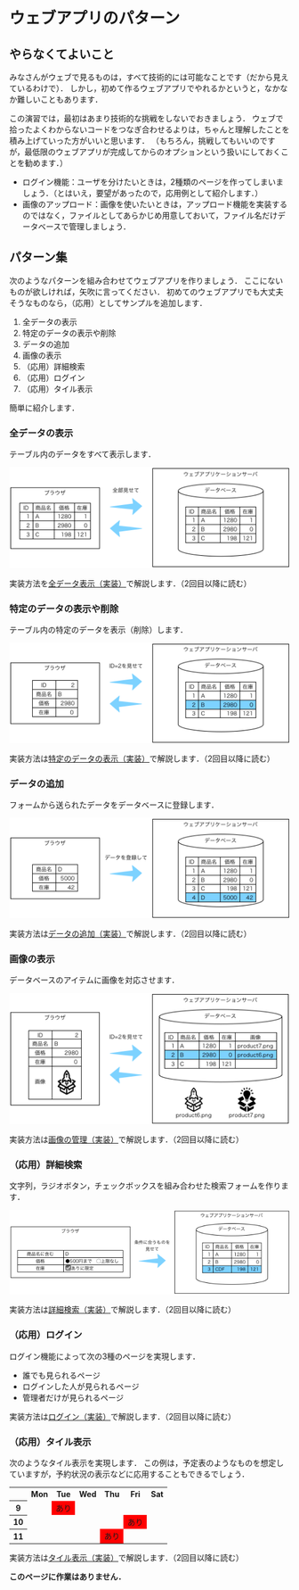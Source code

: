 # ウェブアプリのパターン

## やらなくてよいこと

みなさんがウェブで見るものは，すべて技術的には可能なことです（だから見えているわけで）．
しかし，初めて作るウェブアプリでやれるかというと，なかなか難しいこともあります．

この演習では，最初はあまり技術的な挑戦をしないでおきましょう．
ウェブで拾ったよくわからないコードをつなぎ合わせるよりは，ちゃんと理解したことを積み上げていった方がいいと思います．
（もちろん，挑戦してもいいのですが，最低限のウェブアプリが完成してからのオプションという扱いにしておくことを勧めます．）

* ログイン機能：ユーザを分けたいときは，2種類のページを作ってしまいましょう．（とはいえ，要望があったので，応用例として紹介します．）
* 画像のアップロード：画像を使いたいときは，アップロード機能を実装するのではなく，ファイルとしてあらかじめ用意しておいて，ファイル名だけデータベースで管理しましょう．

## パターン集

次のようなパターンを組み合わせてウェブアプリを作りましょう．
ここにないものが欲しければ，矢吹に言ってください．
初めてのウェブアプリでも大丈夫そうなものなら，（応用）としてサンプルを追加します．

1. 全データの表示
1. 特定のデータの表示や削除
1. データの追加
1. 画像の表示
1. （応用）詳細検索
1. （応用）ログイン
1. （応用）タイル表示

簡単に紹介します．

### 全データの表示

テーブル内のデータをすべて表示します．

![](show-all/pattern-show-all.png)

実装方法を[全データ表示（実装）](show-all/)で解説します．（2回目以降に読む）

### 特定のデータの表示や削除

テーブル内の特定のデータを表示（削除）します．

![](id/pattern-id.png)

実装方法は[特定のデータの表示（実装）](id/)で解説します．（2回目以降に読む）

### データの追加

フォームから送られたデータをデータベースに登録します．

![](post/pattern-post.png)

実装方法は[データの追加（実装）](post/)で解説します．（2回目以降に読む）

### 画像の表示

データベースのアイテムに画像を対応させます．

![](images/pattern-images.png)

実装方法は[画像の管理（実装）](images/)で解説します．（2回目以降に読む）

### （応用）詳細検索

文字列，ラジオボタン，チェックボックスを組み合わせた検索フォームを作ります．

![](detail/pattern-detail.png)

実装方法は[詳細検索（実装）](detail/)で解説します．（2回目以降に読む）

### （応用）ログイン

ログイン機能によって次の3種のページを実現します．

* 誰でも見られるページ
* ログインした人が見られるページ
* 管理者だけが見られるページ

実装方法は[ログイン（実装）](login/)で解説します．（2回目以降に読む）

### （応用）タイル表示

次のようなタイル表示を実現します．
この例は，予定表のようなものを想定していますが，予約状況の表示などに応用することもできるでしょう．

<table>
  <tr>
    <th></th>
    <th>Mon</th>
    <th>Tue</th>
    <th>Wed</th>
    <th>Thu</th>
    <th>Fri</th>
    <th>Sat</th>
  </tr>
  <tr>
    <th>9</th>
    <td></td>
    <td style="background:red;">あり</td>
    <td></td>
    <td></td>
    <td></td>
    <td></td>
  </tr>
  <tr>
    <th>10</th>
    <td></td>
    <td></td>
    <td></td>
    <td></td>
    <td style="background:red;">あり</td>
    <td></td>
  </tr>
  <tr>
    <th>11</th>
    <td></td>
    <td></td>
    <td></td>
    <td style="background:red;">あり</td>
    <td></td>
    <td></td>
  </tr>
</table>

実装方法は[タイル表示（実装）](tile/)で解説します．（2回目以降に読む）

**このページに作業はありません．**